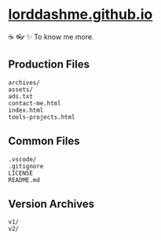 # [lorddashme.github.io](https://lorddashme.github.io/)

:coffee: :eyeglasses: :sparkles: To know me more.

## Production Files

```text
archives/
assets/
ads.txt
contact-me.html
index.html
tools-projects.html
```

## Common Files

```text
.vscode/
.gitignore
LICENSE
README.md
```

## Version Archives 

```text
v1/
v2/
```
